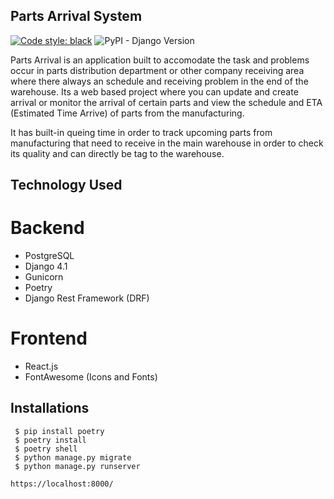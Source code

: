 ## Parts Arrival System

[![Code style: black](https://img.shields.io/badge/code%20style-black-000000.svg)](https://github.com/psf/black) 
![PyPI - Django Version](https://img.shields.io/pypi/djversions/djangorestframework)

Parts Arrival is an application built to accomodate the task and problems occur in parts distribution department or other company receiving area where there always an schedule and receiving problem in the end of the warehouse. Its a web based project where you can update and create arrival or monitor the arrival of certain parts and view the schedule and ETA (Estimated Time Arrive) of parts from the manufacturing.

It has built-in queing time in order to track upcoming parts from manufacturing that need to receive in the main warehouse in order to check its quality and can directly be tag to the warehouse.

## **Technology Used**

# Backend
 - PostgreSQL
 - Django 4.1
 - Gunicorn
 - Poetry 
 - Django Rest Framework (DRF)
# Frontend
 - React.js
 - FontAwesome (Icons and Fonts)

## **Installations**
```
 $ pip install poetry 
 $ poetry install 
 $ poetry shell 
 $ python manage.py migrate
 $ python manage.py runserver
```

```https://localhost:8000/```

